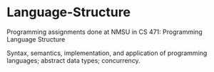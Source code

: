 # Language-Structure
 
Programming assignments done at NMSU in CS 471: Programming Language Structure

Syntax, semantics, implementation, and application of programming languages; abstract data types; concurrency. 
